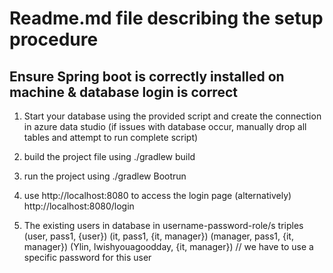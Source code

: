 # Readme.md file describing the setup procedure

## Ensure Spring boot is correctly installed on machine & database login is correct
1. Start your database using the provided script and create the connection in azure data studio
(if issues with database occur, manually drop all tables and attempt to run complete script)

2. build the project file using ./gradlew build
3. run the project using        ./gradlew Bootrun

4. use http://localhost:8080 to access the login page
    (alternatively)   http://localhost:8080/login

5. The existing users in database in username-password-role/s triples
(user,     pass1,            {user})
(it,       pass1,            {it, manager})
(manager,  pass1,            {it, manager})
(Ylin,     Iwishyouagoodday, {it, manager}) // we have to use a specific password for this user

